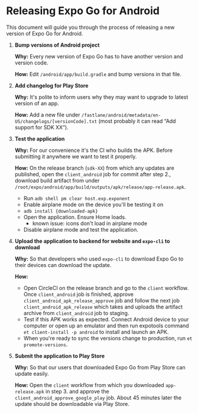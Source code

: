 # Releasing Expo Go for Android

This document will guide you through the process of releasing a new version of Expo Go for Android.

1. **Bump versions of Android project**

    **Why:** Every new version of Expo Go has to have another version and version code.

    **How:** Edit `/android/app/build.gradle` and bump versions in that file.

2. **Add changelog for Play Store**

    **Why:** It's polite to inform users why they may want to upgrade to latest version of an app.
    
    **How:** Add a new file under `/fastlane/android/metadata/en-US/changelogs/[versionCode].txt` (most probably it can read “Add support for SDK XX”).

3. **Test the application**

    **Why:** For our convenience it's the CI who builds the APK. Before submitting it anywhere we want to test it properly.

    **How:** On the release branch (`sdk-XX`) from which any updates are published, open the `client_android` job for commit after step 2., download build artifact from under `/root/expo/android/app/build/outputs/apk/release/app-release.apk`.
      - Run `adb shell pm clear host.exp.exponent`
      - Enable airplane mode on the device you'll be testing it on
      - `adb install {downloaded-apk}`
      - Open the application. Ensure Home loads.
        - known issue: icons don't load in airplane mode
      - Disable airplane mode and test the application.

4. **Upload the application to backend for website and `expo-cli` to download**

    **Why:** So that developers who used `expo-cli` to download Expo Go to their devices can download the update.

    **How:**
    - Open CircleCI on the release branch and go to the `client` workflow. Once `client_android` job is finished, approve `client_android_apk_release_approve` job and follow the next job `client_android_apk_release` which takes and uploads the artifact archive from `client_android` job to staging.
    - Test if this APK works as expected. Connect Android device to your computer or open up an emulator and then run expotools command `et client-install -p android` to install and launch an APK.
    - When you're ready to sync the versions change to production, run `et promote-versions`.

5. **Submit the application to Play Store**

    **Why:** So that our users that downloaded Expo Go from Play Store can update easily.

    **How:** Open the `client` workflow from which you downloaded `app-release.apk` in step 3. and approve the `client_android_approve_google_play` job. About 45 minutes later the update should be downloadable via Play Store.

